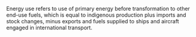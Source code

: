 Energy use refers to use of primary energy before transformation to other end-use fuels, which is equal to indigenous production plus imports and stock changes, minus exports and fuels supplied to ships and aircraft engaged in international transport.